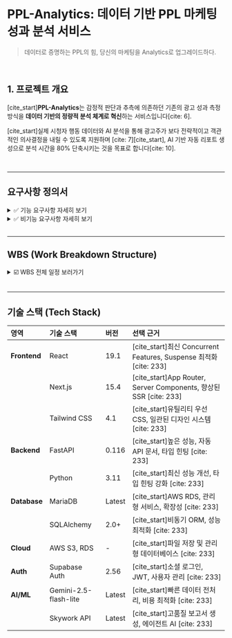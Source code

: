 # PPL-Analytics: 데이터 기반 PPL 마케팅 성과 분석 서비스

> 데이터로 증명하는 PPL의 힘, 당신의 마케팅을 Analytics로 업그레이드하다.

<br/>

## 1. 프로젝트 개요

[cite_start]**PPL-Analytics**는 감정적 판단과 추측에 의존하던 기존의 광고 성과 측정 방식을 **데이터 기반의 정량적 분석 체계로 혁신**하는 서비스입니다[cite: 6].

[cite_start]실제 시청자 행동 데이터와 AI 분석을 통해 광고주가 보다 전략적이고 객관적인 의사결정을 내릴 수 있도록 지원하며 [cite: 7][cite_start], AI 기반 자동 리포트 생성으로 분석 시간을 80% 단축시키는 것을 목표로 합니다[cite: 10].

<br/>

---

## 요구사항 정의서

<details>
  <summary> ✅ 기능 요구사항 자세히 보기 </summary>
  
### **사용자 인증 및 권한 관리**
- [cite_start]Supabase Auth 기반 소셜 로그인 (Google OAuth 2.0) [cite: 20, 21]
- [cite_start]JWT 토큰 기반 세션 관리 및 자동 갱신 [cite: 22]
- [cite_start]역할 기반 접근 제어(RBAC): 관리자/일반 사용자/게스트 권한 분리 [cite: 23]

### **데이터 입력 및 파일 관리**
- **제품 정보 수집 폼**
  - [cite_start]스마트 카테고리 분류 (화장품, 식품, 패션 등 10개 업종) [cite: 27]
  - [cite_start]캠페인 기간 설정 및 벤치마크 경쟁사 지정 기능 [cite: 29, 30]
- **파일 처리 기능**
  - [cite_start]멀티 포맷 지원 (PDF, DOCX, XLSX, CSV) [cite: 32]
  - [cite_start]AWS S3를 통한 암호화된 파일 저장, 버전 관리 및 백업 [cite: 33]

### **다차원 데이터 수집 및 전처리**
- [cite_start]실시간 시청 패턴, 인구통계, 디지털 성향 등 심층적인 시청자 행동 데이터 분석 [cite: 36, 37, 38, 39]
- [cite_start]방송사, 소셜미디어, 검색 트렌드 등 다중 소스 데이터 통합 및 연동 [cite: 41]
- [cite_start]AI 기반 데이터 품질 관리 (이상치 탐지, 결측값 처리, 정규화) [cite: 45, 46, 47]

### **AI 기반 보고서 생성**
- **이중 AI 모델 구조**
  - [cite_start]**1차 (Gemini-2.5-flash-lite):** 원시 데이터 구조화 및 초기 인사이트 추출 [cite: 56, 57]
  - [cite_start]**2차 (Skywork API):** 다중 에이전트를 활용한 심층 전략 분석 및 최종 보고서 생성 [cite: 60, 61, 63]
- [cite_start]**카테고리별 전문화 프롬프트**를 통한 맞춤형 분석 (화장품, 식품, 패션, 전자제품) [cite: 50]
- [cite_start]Executive Summary, 시장 분석, ROI 분석 등을 포함한 **8단계 보고서 파이프라인** [cite: 64, 65, 66, 67, 68, 69, 70, 71, 72]

### **인터랙티브 대시보드 및 시각화**
- [cite_start]실시간 KPI 대시보드 및 드릴다운 분석 기능 [cite: 75, 76]
- [cite_start]D3.js 기반 동적 차트, 히트맵, 워드클라우드 등 고급 시각화 [cite: 80, 81, 82]
- [cite_start]트렌드 기반 미래 성과 예측 모델링 [cite: 78]

### **고급 내보내기 및 공유**
- [cite_start]PDF, PowerPoint, Excel 등 다중 포맷 리포트 자동 생성 [cite: 86, 87, 88]
- [cite_start]실시간 업데이트가 반영되는 웹 링크 공유 기능 [cite: 89]

</details>

<details>
  <summary> ✅ 비기능 요구사항 자세히 보기 </summary>
  
- [cite_start]**보안**: AES-256 저장 암호화 및 TLS 1.3 전송 암호화 적용 [cite: 104]
- [cite_start]**성능**: API 3초 이내 응답, 리포트 5~10분 이내 생성 목표 [cite: 109, 110]

</details>

<br/>

---

## WBS (Work Breakdown Structure)
<details>
  <summary> ☑️ WBS 전체 일정 보러가기 </summary>
  <br/>
  <a href="<WBS_엑셀파일_링크>" target="_blank"> 📂 WBS_일정.xlsx </a>
</details>

<br/>

---

## 기술 스택 (Tech Stack)

| 영역 | 기술 스택 | 버전 | 선택 근거 |
| :--- | :--- | :--- | :--- |
| **Frontend** | React | 19.1 | [cite_start]최신 Concurrent Features, Suspense 최적화 [cite: 233] |
| | Next.js | 15.4 | [cite_start]App Router, Server Components, 향상된 SSR [cite: 233] |
| | Tailwind CSS | 4.1 | [cite_start]유틸리티 우선 CSS, 일관된 디자인 시스템 [cite: 233] |
| **Backend** | FastAPI | 0.116 | [cite_start]높은 성능, 자동 API 문서, 타입 힌팅 [cite: 233] |
| | Python | 3.11 | [cite_start]최신 성능 개선, 타입 힌팅 강화 [cite: 233] |
| **Database** | MariaDB | Latest | [cite_start]AWS RDS, 관리형 서비스, 확장성 [cite: 233] |
| | SQLAlchemy | 2.0+ | [cite_start]비동기 ORM, 성능 최적화 [cite: 233] |
| **Cloud** | AWS S3, RDS | - | [cite_start]파일 저장 및 관리형 데이터베이스 [cite: 233] |
| **Auth** | Supabase Auth | 2.56 | [cite_start]소셜 로그인, JWT, 사용자 관리 [cite: 233] |
| **AI/ML** | Gemini-2.5-flash-lite | Latest | [cite_start]빠른 데이터 전처리, 비용 최적화 [cite: 233] |
| | Skywork API | Latest | [cite_start]고품질 보고서 생성, 에이전트 AI [cite: 233] |

